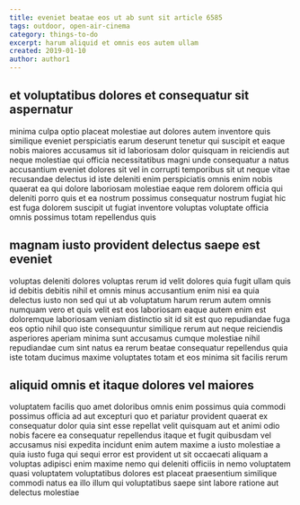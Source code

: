```yaml
---
title: eveniet beatae eos ut ab sunt sit article 6585
tags: outdoor, open-air-cinema
category: things-to-do
excerpt: harum aliquid et omnis eos autem ullam
created: 2019-01-10
author: author1
---
```


## et voluptatibus dolores et consequatur sit aspernatur

minima culpa optio placeat molestiae aut dolores autem inventore quis similique eveniet perspiciatis earum deserunt tenetur qui suscipit et eaque nobis maiores accusamus sit id laboriosam dolor quisquam in reiciendis aut neque molestiae qui officia necessitatibus magni unde consequatur a natus accusantium eveniet dolores sit vel in corrupti temporibus sit ut neque vitae recusandae delectus id iste deleniti enim perspiciatis omnis enim nobis quaerat ea qui dolore laboriosam molestiae eaque rem dolorem officia qui deleniti porro quis et ea nostrum possimus consequatur nostrum fugiat hic est fuga dolorem suscipit ut fugiat inventore voluptas voluptate officia omnis possimus totam repellendus quis

## magnam iusto provident delectus saepe est eveniet

voluptas deleniti dolores voluptas rerum id velit dolores quia fugit ullam quis id debitis debitis nihil et omnis minus accusantium enim nisi ea quia delectus iusto non sed qui ut ab voluptatum harum rerum autem omnis numquam vero et quis velit est eos laboriosam eaque autem enim est doloremque laboriosam veniam distinctio sit id sit est quo repudiandae fuga eos optio nihil quo iste consequuntur similique rerum aut neque reiciendis asperiores aperiam minima sunt accusamus cumque molestiae nihil repudiandae cum sint natus ea rerum beatae consequatur repellendus quia iste totam ducimus maxime voluptates totam et eos minima sit facilis rerum

## aliquid omnis et itaque dolores vel maiores

voluptatem facilis quo amet doloribus omnis enim possimus quia commodi possimus officia ad aut excepturi quo et pariatur provident quaerat ex consequatur dolor quia sint esse repellat velit quisquam aut et animi odio nobis facere ea consequatur repellendus itaque et fugit quibusdam vel accusamus nisi expedita incidunt enim autem maxime a iusto molestiae a quia iusto fuga qui sequi error est provident ut sit occaecati aliquam a voluptas adipisci enim maxime nemo qui deleniti officiis in nemo voluptatem quasi voluptatem voluptatibus dolores est placeat praesentium similique commodi natus ea illo illum qui voluptatibus saepe sint labore ratione aut delectus molestiae
